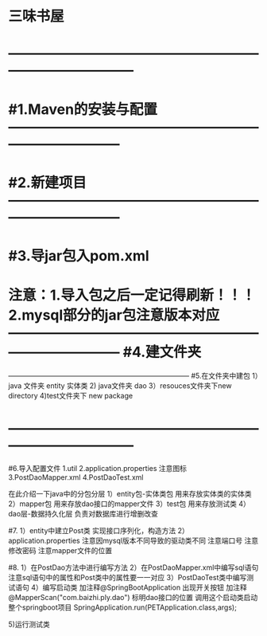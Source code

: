 三味书屋
=
———————————————————————————
=
#1.Maven的安装与配置
——————————————————————————
=
#2.新建项目
——————————————————————————
=

#3.导jar包入pom.xml
=
注意：1.导入包之后一定记得刷新！！！ 2.mysql部分的jar包注意版本对应
——————————————————————————
#4.建文件夹
=
——————————————————————————
#5.在文件夹中建包
1）java 文件夹 entity 实体类
2) java文件夹  dao
3）resouces文件夹下new directory
4)test文件夹下 new package

———————————————————————————
=
#6.导入配置文件
1.util
2.application.properties 注意图标
3.PostDaoMapper.xml
4.PostDaoTest.xml

在此介绍一下java中的分包分层
1）entity包-实体类包
   用来存放实体类的实体类
2）mapper包
   用来存放dao接口的mapper文件
3）test包
   用来存放测试类
4）dao层-数据持久化层
   负责对数据库进行增删改查
   

#7.
1）entity中建立Post类
   实现接口序列化，构造方法
2）application.properties
   注意因mysql版本不同导致的驱动类不同
   注意端口号
   注意修改密码
   注意mapper文件的位置
 
#8.
1）在PostDao方法中进行编写方法
2）在PostDaoMapper.xml中编写sql语句
   注意sql语句中的属性和Post类中的属性要一一对应
3）PostDaoTest类中编写测试语句
4）编写启动类 
   加注释@SpringBootApplication  出现开关按钮
   加注释@MapperScan("com.baizhi.ply.dao")  标明dao接口的位置
   调用这个启动类启动整个springboot项目
   SpringApplication.run(PETApplication.class,args);
   
5)运行测试类

























